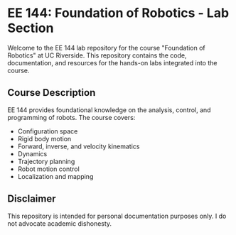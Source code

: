 # EE 144: Foundation of Robotics - Lab Section

Welcome to the EE 144 lab repository for the course "Foundation of Robotics" at UC Riverside. This repository contains the code, documentation, and resources for the hands-on labs integrated into the course.

## Course Description

EE 144 provides foundational knowledge on the analysis, control, and programming of robots. The course covers:

- Configuration space
- Rigid body motion
- Forward, inverse, and velocity kinematics
- Dynamics
- Trajectory planning
- Robot motion control
- Localization and mapping

## Disclaimer

This repository is intended for personal documentation purposes only. I do not advocate academic dishonesty.
